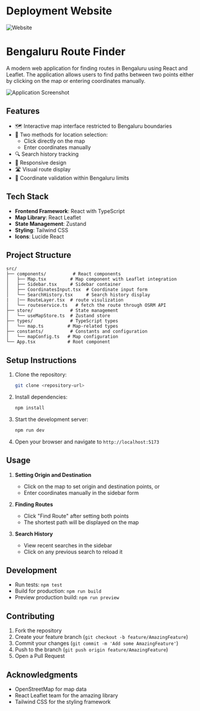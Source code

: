 
# Deployment Website
 ![Website](https://clone-of-google-maps-x3l4.vercel.app/)
# Bengaluru Route Finder

A modern web application for finding routes in Bengaluru using React and Leaflet. The application allows users to find paths between two points either by clicking on the map or entering coordinates manually.

![Application Screenshot](https://drive.google.com/uc?id=1W9wOn6O-eC_V2kO1eHbUreqgHtI_uuay)

## Features

- 🗺️ Interactive map interface restricted to Bengaluru boundaries
- 📍 Two methods for location selection:
  - Click directly on the map
  - Enter coordinates manually
- 🔍 Search history tracking
- 📱 Responsive design
- 🛣️ Visual route display
- 🎯 Coordinate validation within Bengaluru limits

## Tech Stack

- **Frontend Framework**: React with TypeScript
- **Map Library**: React Leaflet
- **State Management**: Zustand
- **Styling**: Tailwind CSS
- **Icons**: Lucide React

## Project Structure

```
src/
├── components/          # React components
│   ├── Map.tsx         # Map component with Leaflet integration
│   ├── Sidebar.tsx     # Sidebar container
│   ├── CoordinatesInput.tsx  # Coordinate input form
│   └── SearchHistory.tsx     # Search history display
|   |── RouteLayer.tsx  # route visulization
│   └── routeservice.ts   # fetch the route through OSRM API
├── store/              # State management
│   └── useMapStore.ts  # Zustand store
├── types/              # TypeScript types
│   └── map.ts         # Map-related types
├── constants/          # Constants and configuration
│   └── mapConfig.ts   # Map configuration
└── App.tsx            # Root component
```

## Setup Instructions

1. Clone the repository:
   ```bash
   git clone <repository-url>
   ```

2. Install dependencies:
   ```bash
   npm install
   ```

3. Start the development server:
   ```bash
   npm run dev
   ```

4. Open your browser and navigate to `http://localhost:5173`

## Usage

1. **Setting Origin and Destination**
   - Click on the map to set origin and destination points, or
   - Enter coordinates manually in the sidebar form

2. **Finding Routes**
   - Click "Find Route" after setting both points
   - The shortest path will be displayed on the map

3. **Search History**
   - View recent searches in the sidebar
   - Click on any previous search to reload it

## Development

- Run tests: `npm test`
- Build for production: `npm run build`
- Preview production build: `npm run preview`

## Contributing

1. Fork the repository
2. Create your feature branch (`git checkout -b feature/AmazingFeature`)
3. Commit your changes (`git commit -m 'Add some AmazingFeature'`)
4. Push to the branch (`git push origin feature/AmazingFeature`)
5. Open a Pull Request

## Acknowledgments

- OpenStreetMap for map data
- React Leaflet team for the amazing library
- Tailwind CSS for the styling framework
